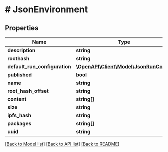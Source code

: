# # JsonEnvironment

## Properties

Name | Type | Description | Notes
------------ | ------------- | ------------- | -------------
**description** | **string** |  | [optional]
**roothash** | **string** |  | [optional]
**default_run_configuration** | [**\OpenAPI\Client\Model\JsonRunConfig**](JsonRunConfig.md) |  | [optional]
**published** | **bool** |  | [optional]
**name** | **string** |  | [optional]
**root_hash_offset** | **string** |  | [optional]
**content** | **string[]** |  | [optional]
**size** | **string** |  | [optional]
**ipfs_hash** | **string** |  | [optional]
**packages** | **string[]** |  | [optional]
**uuid** | **string** |  | [optional]

[[Back to Model list]](../../README.md#models) [[Back to API list]](../../README.md#endpoints) [[Back to README]](../../README.md)
